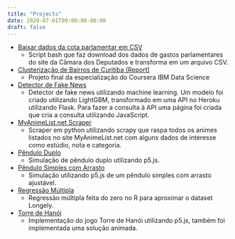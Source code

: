 ```yaml
---
title: "Projects"
date: 2020-07-01T00:00:00-00:00
draft: false
---
```


- [Baixar dados da cota parlamentar em CSV](https://github.com/jhklarcher/cota_deputados_csv)
  - Script bash que faz download dos dados de gastos parlamentares do site da Câmara dos Deputados e transforma em um arquivo CSV.
- [Clusterização de Bairros de Curitiba (Report)](https://nbviewer.jupyter.org/github/jhklarcher/Coursera_Capstone/blob/master/final_project/final_project.ipynb)
  - Projeto final da especialização do Coursera IBM Data Science
- [Detector de Fake News](/projects/detector_fake_news/)
  - Detector de fake news utilizando machine learning. Um modelo foi criado utilizando LightGBM, transformado em uma API no Heroku utilizando Flask. Para fazer a consulta à API uma página foi criada que cria a consulta utilizando JavaScript.
- [MyAnimeList.net Scraper](https://github.com/jhklarcher/myanimelist_scraper)
  - Scraper em python utilizando scrapy que raspa todos os animes listados no site MyAnimeList.net com alguns dados de interesse como estúdio, nota e categoria.
- [Pêndulo Duplo](/projects/pendulo_duplo/)
  - Simulação de pêndulo duplo utilizando p5.js.
- [Pêndulo Simples com Arrasto](/projects/pendulo_simples/)
  - Simulação utilizando p5.js de um pêndulo simples com arrasto ajustável.
- [Regressão Múltipla](/projects/R/01_regressao_multipla.html)
  - Regressão múltipla feita do zero no R para aproximar o dataset Longely.
- [Torre de Hanói](/projects/hanoi_towers/)
  - Implementação do jogo Torre de Hanói utilizando p5.js, também foi implementada uma solução animada.

